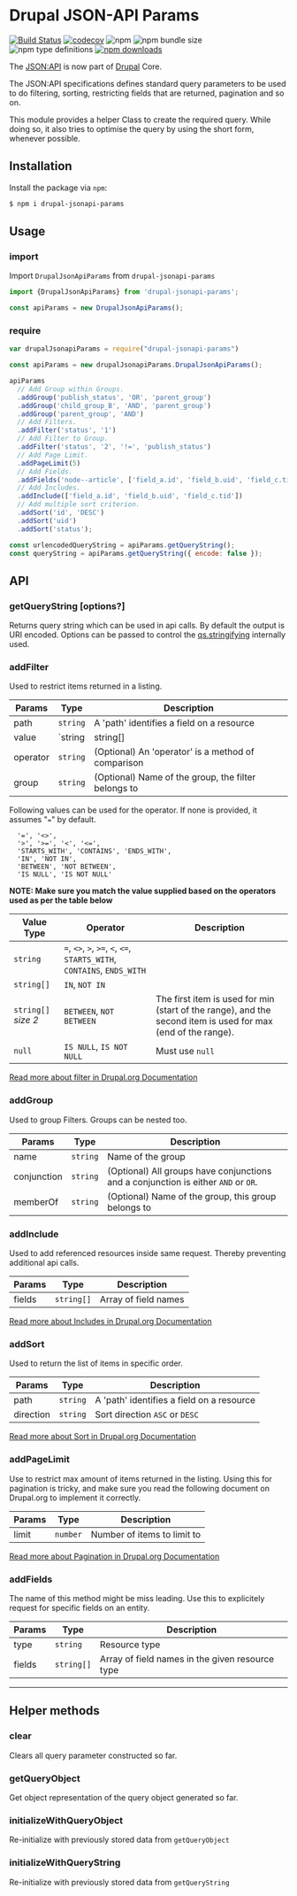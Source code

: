 # Drupal JSON-API Params

[![Build Status](https://travis-ci.org/d34dman/drupal-jsonapi-params.svg?branch=master)](https://travis-ci.org/d34dman/drupal-jsonapi-params)
[![codecov](https://codecov.io/gh/d34dman/drupal-jsonapi-params/branch/master/graph/badge.svg)](https://codecov.io/gh/d34dman/drupal-jsonapi-params)
![npm](https://img.shields.io/npm/v/drupal-jsonapi-params)
![npm bundle size](https://img.shields.io/bundlephobia/minzip/drupal-jsonapi-params)
![npm type definitions](https://img.shields.io/npm/types/drupal-jsonapi-params)
[![npm downloads](https://img.shields.io/npm/dt/drupal-jsonapi-params.svg?maxAge=2592000)](http://npmjs.com/package/drupal-jsonapi-params)


The [JSON:API](https://jsonapi.org/) is now part of [Drupal](https://www.drupal.org/) Core.

The JSON:API specifications defines standard query parameters to be used to do filtering, sorting, restricting fields that are returned, pagination and so on.

This module provides a helper Class to create the required query. While doing so, it also tries to optimise the query by using the short form, whenever possible.

## Installation

Install the package via `npm`:

```sh
$ npm i drupal-jsonapi-params
```

## Usage

### import

Import `DrupalJsonApiParams` from `drupal-jsonapi-params`
```js
import {DrupalJsonApiParams} from 'drupal-jsonapi-params';

const apiParams = new DrupalJsonApiParams();
```

### require

```js
var drupalJsonapiParams = require("drupal-jsonapi-params")

const apiParams = new drupalJsonapiParams.DrupalJsonApiParams();
```

```js
apiParams
  // Add Group within Groups.
  .addGroup('publish_status', 'OR', 'parent_group')
  .addGroup('child_group_B', 'AND', 'parent_group')
  .addGroup('parent_group', 'AND')
  // Add Filters.
  .addFilter('status', '1')
  // Add Filter to Group.
  .addFilter('status', '2', '!=', 'publish_status')
  // Add Page Limit.
  .addPageLimit(5)
  // Add Fields.
  .addFields('node--article', ['field_a.id', 'field_b.uid', 'field_c.tid'])
  // Add Includes.
  .addInclude(['field_a.id', 'field_b.uid', 'field_c.tid'])
  // Add multiple sort criterion.
  .addSort('id', 'DESC')
  .addSort('uid')
  .addSort('status');

const urlencodedQueryString = apiParams.getQueryString();
const queryString = apiParams.getQueryString({ encode: false });

```

## API

### getQueryString [options?]

Returns query string which can be used in api calls. By default the output is URI encoded. Options can be passed to control the [qs.stringifying](https://github.com/ljharb/qs#stringifying) internally used.

### addFilter

Used to restrict items returned in a listing.

| Params | Type | Description |
| ---   | ---  | ---         |
| path     | `string` | A 'path' identifies a field on a resource
| value    | `string | string[] | null` | A 'value' is the thing you compare against. For operators like "IN" which supports multiple parameters, you can supply an array.
| operator | `string` | (Optional) An 'operator' is a method of comparison 
| group    | `string` | (Optional) Name of the group, the filter belongs to


Following values can be used for the operator. If none is provided, it assumes "`=`" by default.

```
  '=', '<>',
  '>', '>=', '<', '<=',
  'STARTS_WITH', 'CONTAINS', 'ENDS_WITH',
  'IN', 'NOT IN',
  'BETWEEN', 'NOT BETWEEN',
  'IS NULL', 'IS NOT NULL'
```

**NOTE: Make sure you match the value supplied based on the operators used as per the table below**

| Value Type | Operator | Description |
| ---   | ---  | ---         |
| `string`     | `=`, `<>`, `>`, `>=`, `<`, `<=`, `STARTS_WITH`, `CONTAINS`, `ENDS_WITH` | |
| `string[]`    | `IN`, `NOT IN` | |
| `string[]` _size 2_ | `BETWEEN`, `NOT BETWEEN` | The first item is used for min (start of the range), and the second item is used for max (end of the range).
| `null`    | `IS NULL`, `IS NOT NULL` | Must use `null`


[Read more about filter in Drupal.org Documentation](https://www.drupal.org/docs/8/core/modules/jsonapi-module/filtering)

### addGroup

Used to group Filters. Groups can be nested too.

|Params | Type | Description |
| ---   | ---  | ---         |
| name        | `string` | Name of the group
| conjunction | `string` | (Optional) All groups have conjunctions and a conjunction is either `AND` or `OR`.
| memberOf    | `string` | (Optional) Name of the group, this group belongs to

### addInclude

Used to add referenced resources inside same request. Thereby preventing additional api calls.

|Params | Type | Description |
| ---   | ---  | ---         |
| fields | `string[]` | Array of field names

[Read more about Includes in Drupal.org Documentation](https://www.drupal.org/docs/8/modules/jsonapi/includes)

### addSort

Used to return the list of items in specific order.

|Params | Type | Description |
| ---   | ---  | ---         |
| path      | `string` | A 'path' identifies a field on a resource
| direction | `string` | Sort direction `ASC` or `DESC`

[Read more about Sort in Drupal.org Documentation](https://www.drupal.org/docs/8/modules/jsonapi/sorting)

### addPageLimit

Use to restrict max amount of items returned in the listing. Using this for pagination is tricky, and make sure you read the following document on Drupal.org to implement it correctly.

|Params | Type | Description |
| ---   | ---  | ---         |
| limit | `number` | Number of items to limit to |

[Read more about Pagination in Drupal.org Documentation](https://www.drupal.org/docs/8/core/modules/jsonapi-module/pagination)

### addFields

The name of this method might be miss leading. Use this to explicitely request for specific fields on an entity.

|Params | Type | Description |
| ---   | ---  | ---         |
| type   | `string`   | Resource type
| fields | ``string[]`` | Array of field names in the given resource type

---

## Helper methods

### clear

Clears all query parameter constructed so far.

### getQueryObject

Get object representation of the query object generated so far.

### initializeWithQueryObject

Re-initialize with previously stored data from `getQueryObject`

### initializeWithQueryString

Re-initialize with previously stored data from `getQueryString`